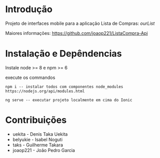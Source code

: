 # Introdução

Projeto de interfaces mobile para a aplicação Lista de Compras: *ourList*

Maiores informações: https://github.com/joaop221/ListaCompra-Api

# Instalação e Depêndencias 
Instale node >= 8 e npm >= 6

execute os commandos

```
npm i -- instalar todos com componentes node_modules https://nodejs.org/api/modules.html

ng serve -- executar projeto localmente em cima do Ionic
```

# Contribuições

* uekita - Denis Taka Uekita
* belyukie - Isabel Noguti
* taks - Guilherme Takara
* joaop221 - João Pedro Garcia
